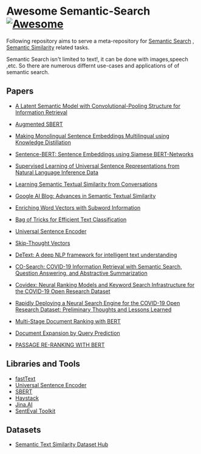 # Awesome Semantic-Search [![Awesome](https://awesome.re/badge.svg)](https://awesome.re)

Following repository aims to serve a meta-repository for [Semantic Search](https://en.wikipedia.org/wiki/Semantic_search)
, [Semantic Similarity](http://nlpprogress.com/english/semantic_textual_similarity.html) related tasks.

 Semantic Search isn't limited to text!, it can be done with images,speech ,etc. So there are numerous differnt use-cases and applications of of semantic search.

## Papers
- [A Latent Semantic Model with Convolutional-Pooling 
Structure for Information Retrieval](https://www.microsoft.com/en-us/research/wp-content/uploads/2016/02/cikm2014_cdssm_final.pdf)

- [Augmented SBERT](https://arxiv.org/pdf/2010.08240.pdf)
  
- [Making Monolingual Sentence Embeddings Multilingual using Knowledge Distillation](https://arxiv.org/pdf/2004.09813.pdf)

- [Sentence-BERT: Sentence Embeddings using Siamese BERT-Networks](https://arxiv.org/pdf/1908.10084.pdf)

- [Supervised Learning of Universal Sentence Representations from Natural Language Inference Data](https://research.fb.com/wp-content/uploads/2017/09/emnlp2017.pdf)

- [Learning Semantic Textual Similarity from Conversations](https://arxiv.org/pdf/1804.07754.pdf)
- [Google AI Blog: Advances in Semantic Textual Similarity](https://ai.googleblog.com/2018/05/advances-in-semantic-textual-similarity.html)
- [Enriching Word Vectors with Subword Information](https://arxiv.org/abs/1607.04606)
- [Bag of Tricks for Efficient Text Classification](https://arxiv.org/abs/1607.01759)
- [Universal Sentence Encoder](https://arxiv.org/pdf/1803.11175.pdf)
- [Skip-Thought Vectors](https://arxiv.org/pdf/1506.06726.pdf)

- [DeText: A deep NLP framework for intelligent text understanding](https://engineering.linkedin.com/blog/2020/open-sourcing-detext)
- [CO-Search: COVID-19 Information Retrieval with Semantic Search, Question Answering, and Abstractive Summarization](https://arxiv.org/pdf/2006.09595.pdf)
- [Covidex: Neural Ranking Models and Keyword Search Infrastructure for the COVID-19 Open Research Dataset](https://arxiv.org/abs/2007.07846)
- [Rapidly Deploying a Neural Search Engine for the COVID-19 Open Research Dataset: Preliminary Thoughts and Lessons Learned](https://arxiv.org/abs/2004.05125)
- [Multi-Stage Document Ranking with BERT](https://arxiv.org/abs/1910.14424)
- [Document Expansion by Query Prediction](https://arxiv.org/abs/1904.08375)
- [PASSAGE RE-RANKING WITH BERT](https://arxiv.org/pdf/1901.04085.pdf)

## Libraries and Tools
- [fastText](https://fasttext.cc/)
- [Universal Sentence Encoder](https://tfhub.dev/google/universal-sentence-encoder/4)
- [SBERT](https://www.sbert.net/)
- [Haystack](https://github.com/deepset-ai/haystack/)
- [Jina.AI](https://jina.ai/)
- [SentEval Toolkit](https://github.com/facebookresearch/SentEval?utm_source=catalyzex.com)

## Datasets
- [Semantic Text Similarity Dataset Hub](https://github.com/brmson/dataset-sts)

